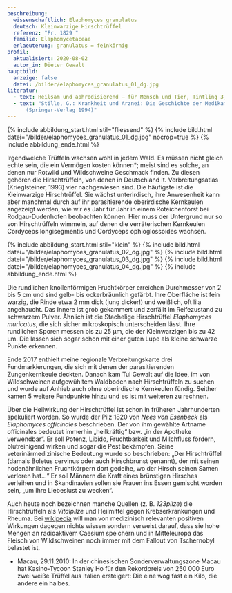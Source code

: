 ```yaml
---
beschreibung:
  wissenschaftlich: Elaphomyces granulatus
  deutsch: Kleinwarzige Hirschtrüffel
  referenz: "Fr. 1829 "
  familie: Elaphomycetaceae
  erlaeuterung: granulatus = feinkörnig
profil:
  aktualisiert: 2020-08-02
  autor_in: Dieter Gewalt
hauptbild:
  anzeige: false
  datei: /bilder/elaphomyces_granulatus_01_dg.jpg
literatur:
  - text: Heilsam und aphrodisierend – für Mensch und Tier, Tintling 3, 2018, S. 99
  - text: "Stille, G.: Krankheit und Arznei: Die Geschichte der Medikamente
      (Springer-Verlag 1994)"
---
```

{% include abbildung_start.html stil="fliessend" %}
{% include bild.html datei="/bilder/elaphomyces_granulatus_01_dg.jpg" nocrop=true %}
{% include abbildung_ende.html %}


Irgendwelche Trüffeln wachsen wohl in jedem Wald. Es müssen nicht gleich echte sein, die ein Vermögen kosten können*; meist sind es solche, an denen nur Rotwild und Wildschweine Geschmack finden. Zu diesen gehören die Hirschtrüffeln, von denen in Deutschland lt. Verbreitungsatlas (Krieglsteiner, 1993) vier nachgewiesen sind. Die häufigste ist die Kleinwarzige Hirschtrüffel. Sie wächst unterirdisch, ihre Anwesenheit kann aber manchmal durch auf ihr parasitierende oberirdische Kernkeulen angezeigt werden, wie wir es Jahr für Jahr in einem Roteichenforst bei Rodgau-Dudenhofen beobachten können. Hier muss der Untergrund nur so von Hirschtrüffeln wimmeln, auf denen die verräterischen Kernkeulen Cordyceps longisegmentis und Cordyceps ophioglossoides wachsen.

{% include abbildung_start.html stil="klein" %}
{% include bild.html datei="/bilder/elaphomyces_granulatus_02_dg.jpg" %}
{% include bild.html datei="/bilder/elaphomyces_granulatus_03_dg.jpg" %}
{% include bild.html datei="/bilder/elaphomyces_granulatus_04_dg.jpg" %}
{% include abbildung_ende.html %}


Die rundlichen knollenförmigen Fruchtkörper erreichen Durchmesser von 2 bis 5 cm und sind gelb- bis ockerbräunlich gefärbt. Ihre Oberfläche ist fein warzig, die Rinde etwa 2 mm dick (jung dicker!) und weißlich, oft lila angehaucht. Das Innere ist grob gekammert und zerfällt im Reifezustand zu schwarzem Pulver. Ähnlich ist die Stachelige Hirschtrüffel *Elaphomyces muricatus*, die sich sicher mikroskopisch unterscheiden lässt. Ihre rundlichen Sporen messen bis zu 25 µm, die der Kleinwarzigen bis zu 42 µm. Die lassen sich sogar schon mit einer guten Lupe als kleine schwarze Punkte erkennen.

Ende 2017 enthielt meine regionale Verbreitungskarte drei Fundmarkierungen, die sich mit denen der parasitierenden Zungenkernkeule deckten. Danach kam Tui Gewalt auf die Idee, im von Wildschweinen aufgewühltem Waldboden nach Hirschtrüffeln zu suchen und wurde auf Anhieb auch ohne oberirdische Kernkeulen fündig. Seither kamen 5 weitere Fundpunkte hinzu und es ist mit weiteren zu rechnen.

Über die Heilwirkung der Hirschtrüffel ist schon in früheren Jahrhunderten spekuliert worden. So wurde der Pilz 1820 von *Nees von Esenbeck* als *Elaphomyces officinales* beschrieben. Der von ihm gewählte Artname officinales bedeutet immerhin „heilkräftig“ bzw. „in der Apotheke verwendbar“. Er soll Potenz, Libido, Fruchtbarkeit und Milchfluss fördern, blutreinigend wirken und sogar die Pest bekämpfen. Seine veterinärmedizinische Bedeutung wurde so beschrieben: „Der Hirschtrüffel (damals Boletus cervinus oder auch Hirschbrunst genannt), der mit seinen hodenähnlichen Fruchtkörpern dort gedeihe, wo der Hirsch seinen Samen verloren hat…“ Er soll Männern die Kraft eines brünstigen Hirsches verleihen und in Skandinavien sollen sie Frauen ins Essen gemischt worden sein, „um ihre Liebeslust zu wecken“. 

Auch heute noch bezeichnen manche Quellen (z. B. *123pilze*) die Hirschtrüffeln als *Vitalpilze* und Heilmittel gegen Krebserkrankungen und Rheuma. Bei [wikipedia](https://de.wikipedia.org/wiki/Hirschtr%C3%BCffel) will man von medizinisch relevanten positiven Wirkungen dagegen nichts wissen sondern verweist darauf, dass sie hohe Mengen an radioaktivem Caesium speichern und in Mitteleuropa das Fleisch von Wildschweinen noch immer mit dem Fallout von Tschernobyl belastet ist.

* Macau, 29.11.2010: In der chinesischen Sonderverwaltungszone Macau hat Kasino-Tycoon Stanley Ho für den Rekordpreis von 250 000 Euro zwei weiße Trüffel aus Italien ersteigert: Die eine wog fast ein Kilo, die andere ein halbes.